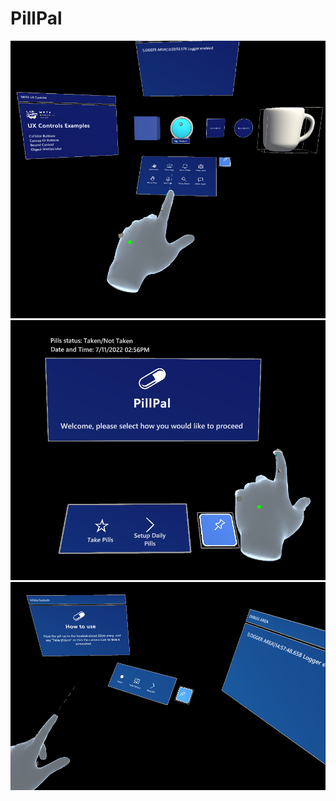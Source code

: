 # PillPal
![alt text](https://github.com/JustinMacGregor/PillPal-AR/blob/main/Screenshot_20221107_010109.png)
![alt text](https://github.com/JustinMacGregor/PillPal-AR/blob/main/Screenshot_20221107_025704.png)
![alt text](https://github.com/JustinMacGregor/PillPal-AR/blob/main/Screenshot_20221107_025812.png)
